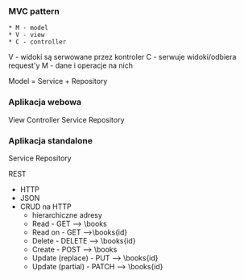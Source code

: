 ### MVC pattern
    * M - model
    * V - view
    * C - controller

V - widoki są serwowane przez kontroler
C - serwuje widoki/odbiera request'y
M - dane i operacje na nich

Model = Service + Repository

### Aplikacja webowa
View
Controller
Service
Repository

### Aplikacja standalone
Service
Repository

REST
* HTTP
* JSON
* CRUD na HTTP
    * hierarchiczne adresy
    * Read - GET --> \books
    * Read on - GET -->\books\{id}
    * Delete - DELETE --> \books\{id}
    * Create - POST --> \books
    * Update (replace) - PUT --> \books\{id}
    * Update (partial) - PATCH --> \books\{id}
    

    